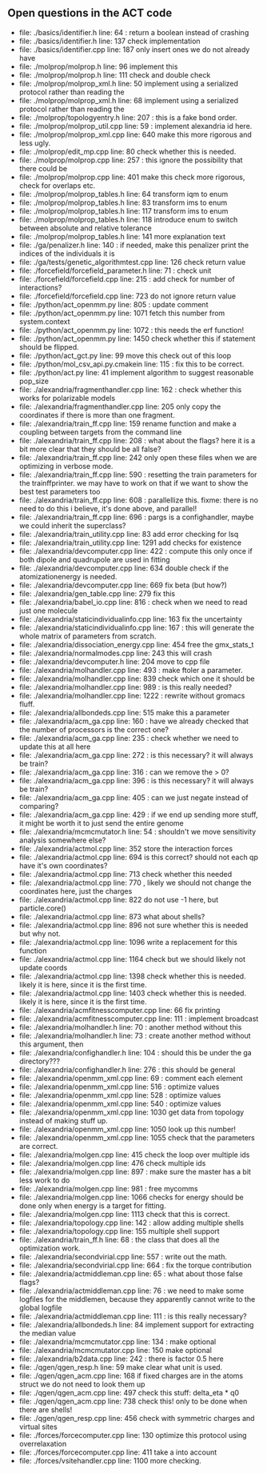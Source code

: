 ## Open questions in the ACT code
+ file: ./basics/identifier.h line: 64 : return a boolean instead of crashing
+ file: ./basics/identifier.h line: 137 check implementation
+ file: ./basics/identifier.cpp line: 187 only insert ones we do not already have
+ file: ./molprop/molprop.h line: 96 implement this
+ file: ./molprop/molprop.h line: 111 check and double check
+ file: ./molprop/molprop_xml.h line: 50 implement using a serialized protocol rather than reading the
+ file: ./molprop/molprop_xml.h line: 68 implement using a serialized protocol rather than reading the
+ file: ./molprop/topologyentry.h line: 207 : this is a fake bond order.
+ file: ./molprop/molprop_util.cpp line: 59 : implement alexandria id here.
+ file: ./molprop/molprop_xml.cpp line: 640 make this more rigorous and less ugly.
+ file: ./molprop/edit_mp.cpp line: 80 check whether this is needed.
+ file: ./molprop/molprop.cpp line: 257 : this ignore the possibility that there could be
+ file: ./molprop/molprop.cpp line: 401 make this check more rigorous, check for overlaps etc.
+ file: ./molprop/molprop_tables.h line: 64 transform iqm to enum
+ file: ./molprop/molprop_tables.h line: 83 transform ims to enum
+ file: ./molprop/molprop_tables.h line: 117 transform ims to enum
+ file: ./molprop/molprop_tables.h line: 118 introduce enum to switch between absolute and relative tolerance
+ file: ./molprop/molprop_tables.h line: 141 more explanation text
+ file: ./ga/penalizer.h line: 140 : if needed, make this penalizer print the indices of the individuals it is
+ file: ./ga/tests/genetic_algorithmtest.cpp line: 126 check return value
+ file: ./forcefield/forcefield_parameter.h line: 71 : check unit
+ file: ./forcefield/forcefield.cpp line: 215 : add check for number of interactions?
+ file: ./forcefield/forcefield.cpp line: 723 do not ignore return value
+ file: ./python/act_openmm.py line: 805 : update comment
+ file: ./python/act_openmm.py line: 1071 fetch this number from system.context
+ file: ./python/act_openmm.py line: 1072 : this needs the erf function!
+ file: ./python/act_openmm.py line: 1450 check whether this if statement should be flipped.
+ file: ./python/act_gct.py line: 99 move this check out of this loop
+ file: ./python/mol_csv_api.py.cmakein line: 115 : fix this to be correct.
+ file: ./python/act.py line: 41 implement algorithm to suggest reasonable pop_size
+ file: ./alexandria/fragmenthandler.cpp line: 162 : check whether this works for polarizable models
+ file: ./alexandria/fragmenthandler.cpp line: 205 only copy the coordinates if there is more than one fragment.
+ file: ./alexandria/train_ff.cpp line: 159 rename function and make a coupling between targets from the command line
+ file: ./alexandria/train_ff.cpp line: 208 : what about the flags? here it is a bit more clear that they should be all false?
+ file: ./alexandria/train_ff.cpp line: 242 only open these files when we are optimizing in verbose mode.
+ file: ./alexandria/train_ff.cpp line: 590 : resetting the train parameters for the trainffprinter. we may have to work on that if we want to show the best test parameters too
+ file: ./alexandria/train_ff.cpp line: 608 : parallellize this. fixme: there is no need to do this i believe, it's done above, and parallel!
+ file: ./alexandria/train_ff.cpp line: 696 : pargs is a confighandler, maybe we could inherit the superclass?
+ file: ./alexandria/train_utility.cpp line: 83 add error checking for lsq
+ file: ./alexandria/train_utility.cpp line: 1291 add checks for existence
+ file: ./alexandria/devcomputer.cpp line: 422 : compute this only once if both dipole and quadrupole are used in fitting
+ file: ./alexandria/devcomputer.cpp line: 634 double check if the atomizationenergy is needed.
+ file: ./alexandria/devcomputer.cpp line: 669 fix beta (but how?)
+ file: ./alexandria/gen_table.cpp line: 279 fix this
+ file: ./alexandria/babel_io.cpp line: 816 : check when we need to read just one molecule
+ file: ./alexandria/staticindividualinfo.cpp line: 163 fix the uncertainty
+ file: ./alexandria/staticindividualinfo.cpp line: 167 : this will generate the whole matrix of parameters from scratch.
+ file: ./alexandria/dissociation_energy.cpp line: 454 free the gmx_stats_t
+ file: ./alexandria/normalmodes.cpp line: 243 this will crash
+ file: ./alexandria/devcomputer.h line: 204 move to cpp file
+ file: ./alexandria/molhandler.cpp line: 493 : make ftoler a parameter.
+ file: ./alexandria/molhandler.cpp line: 839 check which one it should be
+ file: ./alexandria/molhandler.cpp line: 989 : is this really needed?
+ file: ./alexandria/molhandler.cpp line: 1222 : rewrite without gromacs fluff.
+ file: ./alexandria/allbondeds.cpp line: 515 make this a parameter
+ file: ./alexandria/acm_ga.cpp line: 160 : have we already checked that the number of processors is the correct one?
+ file: ./alexandria/acm_ga.cpp line: 235 : check whether we need to update this at all here
+ file: ./alexandria/acm_ga.cpp line: 272 : is this necessary? it will always be train?
+ file: ./alexandria/acm_ga.cpp line: 316 : can we remove the > 0?
+ file: ./alexandria/acm_ga.cpp line: 396 : is this necessary? it will always be train?
+ file: ./alexandria/acm_ga.cpp line: 405 : can we just negate instead of comparing?
+ file: ./alexandria/acm_ga.cpp line: 429 : if we end up sending more stuff, it might be worth it to just send the entire genome
+ file: ./alexandria/mcmcmutator.h line: 54 : shouldn't we move sensitivity analysis somewhere else?
+ file: ./alexandria/actmol.cpp line: 352 store the interaction forces
+ file: ./alexandria/actmol.cpp line: 694 is this correct? should not each qp have it's own coordinates?
+ file: ./alexandria/actmol.cpp line: 713 check whether this needed
+ file: ./alexandria/actmol.cpp line: 770 , likely we should not change the coordinates here, just the charges
+ file: ./alexandria/actmol.cpp line: 822 do not use -1 here, but particle.core()
+ file: ./alexandria/actmol.cpp line: 873 what about shells?
+ file: ./alexandria/actmol.cpp line: 896 not sure whether this is needed but why not.
+ file: ./alexandria/actmol.cpp line: 1096 write a replacement for this function
+ file: ./alexandria/actmol.cpp line: 1164 check but we should likely not update coords
+ file: ./alexandria/actmol.cpp line: 1398 check whether this is needed. likely it is here, since it is the first time.
+ file: ./alexandria/actmol.cpp line: 1403 check whether this is needed. likely it is here, since it is the first time.
+ file: ./alexandria/acmfitnesscomputer.cpp line: 66 fix printing
+ file: ./alexandria/acmfitnesscomputer.cpp line: 111 : implement broadcast
+ file: ./alexandria/molhandler.h line: 70 : another method without this
+ file: ./alexandria/molhandler.h line: 73 : create another method without this argument, then
+ file: ./alexandria/confighandler.h line: 104 : should this be under the ga directory???
+ file: ./alexandria/confighandler.h line: 276 : this should be general
+ file: ./alexandria/openmm_xml.cpp line: 69 : comment each element
+ file: ./alexandria/openmm_xml.cpp line: 516 : optimize values
+ file: ./alexandria/openmm_xml.cpp line: 528 : optimize values
+ file: ./alexandria/openmm_xml.cpp line: 540 : optimize values
+ file: ./alexandria/openmm_xml.cpp line: 1030 get data from topology instead of making stuff up.
+ file: ./alexandria/openmm_xml.cpp line: 1050 look up this number!
+ file: ./alexandria/openmm_xml.cpp line: 1055 check that the parameters are correct.
+ file: ./alexandria/molgen.cpp line: 415 check the loop over multiple ids
+ file: ./alexandria/molgen.cpp line: 476 check multiple ids
+ file: ./alexandria/molgen.cpp line: 897 : make sure the master has a bit less work to do
+ file: ./alexandria/molgen.cpp line: 981 : free mycomms
+ file: ./alexandria/molgen.cpp line: 1066 checks for energy should be done only when energy is a target for fitting.
+ file: ./alexandria/molgen.cpp line: 1113 check that this is correct.
+ file: ./alexandria/topology.cpp line: 142 : allow adding multiple shells
+ file: ./alexandria/topology.cpp line: 155 multiple shell support
+ file: ./alexandria/train_ff.h line: 68 : the class that does all the optimization work.
+ file: ./alexandria/secondvirial.cpp line: 557 : write out the math.
+ file: ./alexandria/secondvirial.cpp line: 664 : fix the torque contribution
+ file: ./alexandria/actmiddleman.cpp line: 65 : what about those false flags?
+ file: ./alexandria/actmiddleman.cpp line: 76 : we need to make some logfiles for the middlemen, because they apparently cannot write to the global logfile
+ file: ./alexandria/actmiddleman.cpp line: 111 : is this really necessary?
+ file: ./alexandria/allbondeds.h line: 84 implement support for extracting the median value
+ file: ./alexandria/mcmcmutator.cpp line: 134 : make optional
+ file: ./alexandria/mcmcmutator.cpp line: 150 make optional
+ file: ./alexandria/b2data.cpp line: 242 : there is factor 0.5 here
+ file: ./qgen/qgen_resp.h line: 59 make clear what unit is used.
+ file: ./qgen/qgen_acm.cpp line: 168 if fixed charges are in the atoms struct we do not need to look them up
+ file: ./qgen/qgen_acm.cpp line: 497 check this stuff: delta_eta * q0
+ file: ./qgen/qgen_acm.cpp line: 738 check this! only to be done when there are shells!
+ file: ./qgen/qgen_resp.cpp line: 456 check with symmetric charges and virtual sites
+ file: ./forces/forcecomputer.cpp line: 130 optimize this protocol using overrelaxation
+ file: ./forces/forcecomputer.cpp line: 411 take a into account
+ file: ./forces/vsitehandler.cpp line: 1100 more checking.
